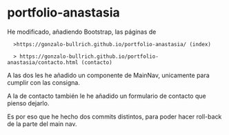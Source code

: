 # portfolio-anastasia

He modificado, añadiendo Bootstrap, las páginas de 

      >https://gonzalo-bullrich.github.io/portfolio-anastasia/ (index)
      
      > https://gonzalo-bullrich.github.io/portfolio-anastasia/contacto.html (contacto)


A las dos les he añadido un componente de MainNav, unicamente para cumplir con las consigna.

A la de contacto también le he añadido un formulario de contacto que pienso dejarlo. 

Es por eso que he hecho dos commits distintos, para poder hacer roll-back de la parte del main nav. 

